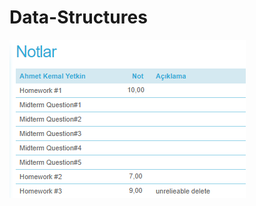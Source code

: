 # Data-Structures
![alt text](https://github.com/yetk1n/BLG223E-Data-Structures/blob/main/grades-hw.png?raw=true)
